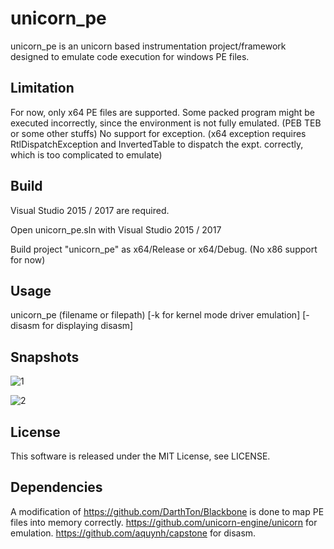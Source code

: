 # unicorn_pe
unicorn_pe is an unicorn based instrumentation project/framework designed to emulate code execution for windows PE files.

## Limitation 
For now, only x64 PE files are supported.
Some packed program might be executed incorrectly, since the environment is not fully emulated. (PEB TEB or some other stuffs)
No support for exception. (x64 exception requires RtlDispatchException and InvertedTable to dispatch the expt. correctly, which is too complicated to emulate)

## Build
Visual Studio 2015 / 2017 are required.

Open unicorn_pe.sln with Visual Studio 2015 / 2017

Build project "unicorn_pe" as x64/Release or x64/Debug. (No x86 support for now)

## Usage

unicorn_pe (filename or filepath) [-k for kernel mode driver emulation] [-disasm for displaying disasm]

## Snapshots

![1](https://github.com/hzqst/unicorn_pe/raw/master/img/img1.png)

![2](https://github.com/hzqst/unicorn_pe/raw/master/img/img2.png)

## License
This software is released under the MIT License, see LICENSE.

## Dependencies 
A modification of https://github.com/DarthTon/Blackbone is done to map PE files into memory correctly.
https://github.com/unicorn-engine/unicorn for emulation.
https://github.com/aquynh/capstone for disasm.
